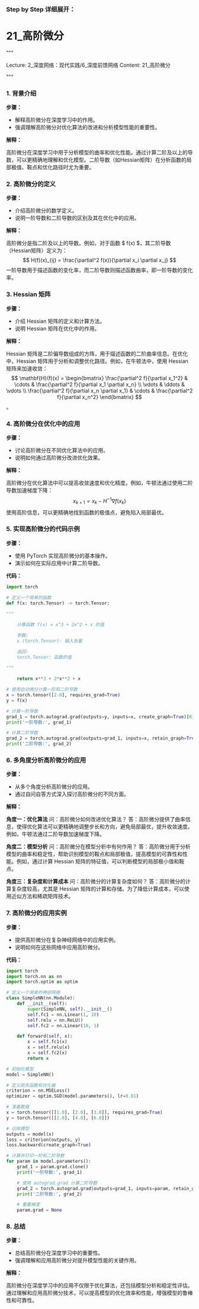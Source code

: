 ### Step by Step 详细展开：

# 21_高阶微分


"""

Lecture: 2_深度网络：现代实践/6_深度前馈网络
Content: 21_高阶微分

"""


### 1. 背景介绍
**步骤：**

- 解释高阶微分在深度学习中的作用。
- 强调理解高阶微分对优化算法的改进和分析模型性能的重要性。

**解释：**

高阶微分在深度学习中用于分析模型的曲率和优化性能。通过计算二阶及以上的导数，可以更精确地理解和优化模型。二阶导数（如Hessian矩阵）在分析函数的局部极值、鞍点和优化路径时尤为重要。

### 2. 高阶微分的定义
**步骤：**

- 介绍高阶微分的数学定义。
- 说明一阶导数和二阶导数的区别及其在优化中的应用。

**解释：**

高阶微分是指二阶及以上的导数。例如，对于函数 $ f(x) $，其二阶导数（Hessian矩阵）定义为：
$$ H(f)(x)_{ij} = \frac{\partial^2 f(x)}{\partial x_i \partial x_j} $$
一阶导数用于描述函数的变化率，而二阶导数则描述函数曲率，即一阶导数的变化率。

### 3. Hessian 矩阵
**步骤：**

- 介绍 Hessian 矩阵的定义和计算方法。
- 说明 Hessian 矩阵在优化中的作用。

**解释：**

Hessian 矩阵是二阶偏导数组成的方阵，用于描述函数的二阶曲率信息。在优化中，Hessian 矩阵用于分析和调整优化路径。例如，在牛顿法中，使用 Hessian 矩阵来加速收敛：
$$ \mathbf{H}(f)(x) = \begin{bmatrix}
\frac{\partial^2 f}{\partial x_1^2} & \cdots & \frac{\partial^2 f}{\partial x_1 \partial x_n} \\
\vdots & \ddots & \vdots \\
\frac{\partial^2 f}{\partial x_n \partial x_1} & \cdots & \frac{\partial^2 f}{\partial x_n^2}
\end{bmatrix} $$
。

### 4. 高阶微分在优化中的应用
**步骤：**

- 讨论高阶微分在不同优化算法中的应用。
- 说明如何通过高阶微分改进优化效果。

**解释：**

高阶微分在优化算法中可以提高收敛速度和优化精度。例如，牛顿法通过使用二阶导数加速梯度下降：
$$ x_{k+1} = x_k - H^{-1} \nabla f(x_k) $$
使用高阶信息，可以更精确地找到函数的极值点，避免陷入局部最优。

### 5. 实现高阶微分的代码示例
**步骤：**

- 使用 PyTorch 实现高阶微分的基本操作。
- 演示如何在实际应用中计算二阶导数。

**代码：**

```python
import torch

# 定义一个简单的函数
def f(x: torch.Tensor) -> torch.Tensor:
    
"""

    计算函数 f(x) = x^3 + 2x^2 + x 的值

    参数:
    x (torch.Tensor): 输入张量

    返回:
    torch.Tensor: 函数的值
    
"""

    return x**3 + 2*x**2 + x

# 使用自动微分计算一阶和二阶导数
x = torch.tensor([2.0], requires_grad=True)
y = f(x)

# 计算一阶导数
grad_1 = torch.autograd.grad(outputs=y, inputs=x, create_graph=True)[0]
print('一阶导数:', grad_1)

# 计算二阶导数
grad_2 = torch.autograd.grad(outputs=grad_1, inputs=x, retain_graph=True)[0]
print('二阶导数:', grad_2)

```

### 6. 多角度分析高阶微分的应用
**步骤：**

- 从多个角度分析高阶微分的应用。
- 通过自问自答方式深入探讨高阶微分的不同方面。

**解释：**

**角度一：优化算法**
问：高阶微分如何改进优化算法？
答：高阶微分提供了曲率信息，使得优化算法可以更精确地调整步长和方向，避免局部最优，提升收敛速度。例如，牛顿法通过二阶导数加速梯度下降。

**角度二：模型分析**
问：高阶微分在模型分析中有何作用？
答：高阶微分用于分析模型的曲率和稳定性，帮助识别模型的鞍点和局部极值，提高模型的可靠性和性能。例如，通过计算 Hessian 矩阵的特征值，可以判断模型的局部极小值和鞍点。

**角度三：复杂度和计算成本**
问：高阶微分的计算复杂度如何？
答：高阶微分的计算复杂度较高，尤其是 Hessian 矩阵的计算和存储。为了降低计算成本，可以使用近似方法和稀疏矩阵技术。

### 7. 高阶微分的应用实例
**步骤：**

- 提供高阶微分在复杂神经网络中的应用实例。
- 说明如何在这些网络中应用高阶微分。

**代码：**

```python
import torch
import torch.nn as nn
import torch.optim as optim

# 定义一个简单的神经网络
class SimpleNN(nn.Module):
    def __init__(self):
        super(SimpleNN, self).__init__()
        self.fc1 = nn.Linear(1, 10)
        self.relu = nn.ReLU()
        self.fc2 = nn.Linear(10, 1)

    def forward(self, x):
        x = self.fc1(x)
        x = self.relu(x)
        x = self.fc2(x)
        return x

# 初始化模型
model = SimpleNN()

# 定义损失函数和优化器
criterion = nn.MSELoss()
optimizer = optim.SGD(model.parameters(), lr=0.01)

# 准备数据
x = torch.tensor([[1.0], [2.0], [3.0]], requires_grad=True)
y = torch.tensor([[2.0], [4.0], [6.0]])

# 训练模型
outputs = model(x)
loss = criterion(outputs, y)
loss.backward(create_graph=True)

# 计算并打印一阶和二阶导数
for param in model.parameters():
    grad_1 = param.grad.clone()
    print('一阶导数:', grad_1)

    # 使用 autograd.grad 计算二阶导数
    grad_2 = torch.autograd.grad(outputs=grad_1, inputs=param, retain_graph=True)[0]
    print('二阶导数:', grad_2)

    # 重置梯度
    param.grad = None
```

### 8. 总结
**步骤：**

- 总结高阶微分在深度学习中的重要性。
- 强调理解和应用高阶微分对提升模型性能的关键作用。

**解释：**

高阶微分在深度学习中的应用不仅限于优化算法，还包括模型分析和稳定性评估。通过理解和应用高阶微分技术，可以提高模型的优化效率和性能，增强模型的鲁棒性和可靠性。